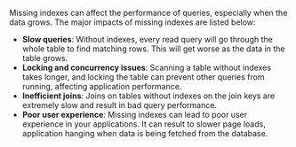 Missing indexes can affect the performance of queries, especially when the data grows. The major impacts of missing indexes are listed below:

- **Slow queries**: Without indexes, every read query will go through the whole table to find matching rows. This will get worse as the data in the table grows.
- **Locking and concurrency issues**: Scanning a table without indexes takes longer, and locking the table can prevent other queries from running, affecting application performance.
- **Inefficient joins**: Joins on tables without indexes on the join keys are extremely slow and result in bad query performance.
- **Poor user experience**: Missing indexes can lead to poor user experience in your applications. It can result to slower page loads, application hanging when data is being fetched from the database. 
